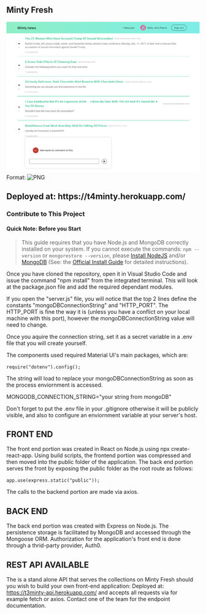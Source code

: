 ## Minty Fresh

![GitHub Logo](https://github.com/mintbean-group/Merge/blob/master/images/mintyFresh.PNG)
Format: ![PNG](url)

<h2> Deployed at:  https://t4minty.herokuapp.com/ </h2>

<h3>Contribute to This Project</h3>

<h4>Quick Note: Before you Start</h4>

> This guide requires that you have Node.js and MongoDB correctly installed on your system.  If you cannot execute the commands: `npm --version` or `mongorestore --version`, please [Install NodeJS](https://nodejs.org/) and/or [MongoDB](https://www.mongodb.com/) (See: the [Official Install Guide](https://docs.mongodb.com/manual/administration/install-community/) for detailed instructions).

Once you have cloned the repository, open it in Visual Studio Code and issue the command "npm install" from the integrated terminal.  This will look at the package.json file and add the required dependant modules.

If you open the "server.js" file, you will notice that the top 2 lines define the constants "mongoDBConnectionString" and "HTTP_PORT".  The HTTP_PORT is fine the way it is (unless you have a conflict on your local machine with this port), however the mongoDBConnectionString value will need to change. 

Once you aquire the connection string, set it as a secret variable in a .env file that you will create yourself.

The components used required Material UI's main packages, which are:

    require("dotenv").config();

The string will load to replace your mongoDBConnectionString as soon as the process enviornment is accessed. 

   MONGODB_CONNECTION_STRING="your string from mongoDB"

 Don't forget to put the .env file in your .gitignore otherwise it will be publicly visible, and also to configure an enviornment variable at your server's host. 


## FRONT END

The front end portion was created in React on Node.js using npx create-react-app.  Using build scripts, the frontend portion was compressed and then moved into the public folder of the application.  The back end portion serves the front by exposing the public folder as the root route as follows: 

    app.use(express.static("public"));

The calls to the backend portion are made via axios. 

## BACK END 

The back end portion was created with Express on Node.js. The persistence storage is facilitated by MongoDB and accessed through the Mongoose ORM.  Authorization for the application's front end is done through a thrid-party provider, Auth0.



## REST API AVAILABLE
The is a stand alone API that serves the collections on Minty Fresh should you wish to build your own front-end application:
Deployed at: https://t3minty-api.herokuapp.com/  and accepts all requests via for example fetch or axios.  Contact one of the team for the endpoint documentation. 










